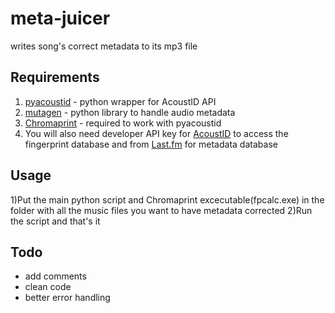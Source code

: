 # meta-juicer
writes song's correct metadata to its mp3 file

## Requirements
1) <a href = "https://github.com/beetbox/pyacoustid">pyacoustid</a> - python wrapper for AcoustID API
2) <a href="https://github.com/quodlibet/mutagen">mutagen</a> - python library to handle audio metadata
3) <a href="https://acoustid.org/chromaprint">Chromaprint</a> - required to work with pyacoustid
4) You will also need developer API key for <a href="https://acoustid.org/login">AcoustID</a> to access the fingerprint database and from <a href="https://www.last.fm/api/account/create">Last.fm</a> for metadata database

## Usage
1)Put the main python script and Chromaprint excecutable(fpcalc.exe) in the folder with all the music files you want to have metadata corrected
2)Run the script and that's it

## Todo
- add comments
- clean code
- better error handling
